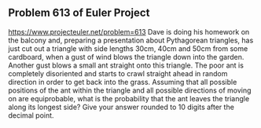 ## Problem 613 of Euler Project 
https://www.projecteuler.net/problem=613
Dave is doing his homework on the balcony and, preparing a presentation about Pythagorean triangles, has just cut out a triangle with side lengths 30cm, 40cm and 50cm from some cardboard, when a gust of wind blows the triangle down into the garden.
Another gust blows a small ant straight onto this triangle. The poor ant is completely disoriented and starts to crawl straight ahead in random direction in order to get back into the grass.
Assuming that all possible positions of the ant within the triangle and all possible directions of moving on are equiprobable, what is the probability that the ant leaves the triangle along its longest side?
Give your answer rounded to 10 digits after the decimal point.